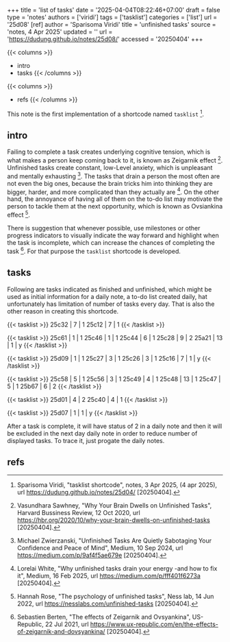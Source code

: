 +++
title = 'list of tasks'
date = '2025-04-04T08:22:46+07:00'
draft = false
type = 'notes'
authors = ['viridi']
tags = ['tasklist']
categories = ['list']
url = '25d08'
[ref]
author = 'Sparisoma Viridi'
title = 'unfinished tasks'
source = 'notes, 4 Apr 2025'
updated = ''
url = 'https://dudung.github.io/notes/25d08/'
accessed = '20250404'
+++

{{< columns >}}
+ intro
+ tasks
{{< /columns >}}

{{< columns >}}
+ refs
{{< /columns >}}

<!--more-->

This note is the first implementation of a shortcode named `tasklist` [^viridi_2025].


## intro
Failing to complete a task creates underlying cognitive tension, which is what makes a person keep coming back to it, is known as Zeigarnik effect [^sawhney_2020]. Unfinished tasks create constant, low-Level anxiety, which is unpleasant and mentally exhausting [^zwierzanski_2024]. The tasks that drain a person the most often are not even the big ones, because the brain tricks him into thinking they are bigger, harder, and more complicated than they actually are [^white_2025]. On the other hand, the annoyance of having all of them on the to-do list may motivate the person to tackle them at the next opportunity, which is known as Ovsiankina effect [^rose_2022].

There is suggestion that whenever possible, use milestones or other progress indicators to visually indicate the way forward and highlight when the task is incomplete, which can increase the chances of completing the task [^barten_2021]. For that purpose the `tasklist` shortcode is developed.


## tasks
Following are tasks indicated as finished and unfinished, which might be used as initial information for a daily note, a to-do list created daily, hat unfortunately has limitation of number of tasks every day. That is also the other reason in creating this shortcode.

{{< tasklist >}}
25c32 | 7 | 1
25c12 | 7 | 1 
{{< /tasklist >}}

{{< tasklist >}}
25c61 | 1 | 1
25c46 | 1 | 1
25c44 | 6 | 1
25c28 | 9 | 2
25a21 | 13 | 1 | y
{{< /tasklist >}}

{{< tasklist >}}
25d09 | 1 | 1
25c27 | 3 | 1
25c26 | 3 | 1
25c16 | 7 | 1 | y
{{< /tasklist >}}

{{< tasklist >}}
25c58 | 5 | 1
25c56 | 3 | 1
25c49 | 4 | 1
25c48 | 13 | 1
25c47 | 5 | 1
25b67 | 6 | 2
{{< /tasklist >}}

{{< tasklist >}}
25d01 | 4 | 2
25c40 | 4 | 1
{{< /tasklist >}}

{{< tasklist >}}
25d07 | 1 | 1 | y
{{< /tasklist >}}

After a task is complete, it will have status of 2 in a daily note and then it will be excluded in the next day daily note in order to reduce number of displayed tasks. To trace it, just progate the daily notes.


## refs
[^barten_2021]: Sebastien Berten, "The effects of Zeigarnik and Ovsyankina", US-Republic, 22 Jul 2021, url https://www.ux-republic.com/en/the-effects-of-zeigarnik-and-dovsyankina/ [20250404].
[^rose_2022]: Hannah Rose, "The psychology of unfinished tasks", Ness lab, 14 Jun 2022, url https://nesslabs.com/unfinished-tasks [20250404].
[^sawhney_2020]: Vasundhara Sawhney, "Why Your Brain Dwells on Unfinished Tasks", Harvard Bussiness Review, 12 Oct 2020, url https://hbr.org/2020/10/why-your-brain-dwells-on-unfinished-tasks [20250404].
[^viridi_2025]: Sparisoma Viridi, "tasklist shortcode", notes, 3 Apr 2025, (4 apr 2025), url https://dudung.github.io/notes/25d04/ [20250404].
[^white_2025]: Lorelai White, "Why unfinished tasks drain your energy -and how to fix it", Medium, 16 Feb 2025, url https://medium.com/p/fff401f6273a [20250404].
[^zwierzanski_2024]: Michael Zwierzanski, "Unfinished Tasks Are Quietly Sabotaging Your Confidence and Peace of Mind", Medium, 10 Sep 2024, url https://medium.com/p/9af4f5ae679e [20250404].
